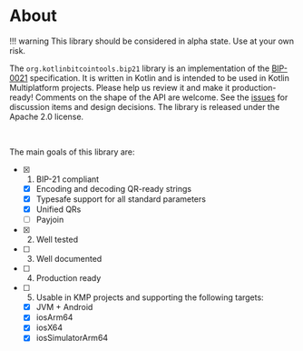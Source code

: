 # About

!!! warning
    This library should be considered in alpha state. Use at your own risk.

The `org.kotlinbitcointools.bip21` library is an implementation of the [BIP-0021] specification. It is written in Kotlin and is intended to be used in Kotlin Multiplatform projects. Please help us review it and make it production-ready! Comments on the shape of the API are welcome. See the [issues] for discussion items and design decisions. The library is released under the Apache 2.0 license.

<br>

The main goals of this library are:
       
  - [x] 1. BIP-21 compliant
    - [x] Encoding and decoding QR-ready strings
    - [x] Typesafe support for all standard parameters
    - [x] Unified QRs
    - [ ] Payjoin
  - [x] 2. Well tested
  - [ ] 3. Well documented
  - [ ] 4. Production ready
  - [ ] 5. Usable in KMP projects and supporting the following targets:
    - [x] JVM + Android
    - [x] iosArm64
    - [x] iosX64
    - [x] iosSimulatorArm64

[BIP-0021]: https://github.com/bitcoin/bips/blob/master/bip-0021.mediawiki
[issues]: https://github.com/kotlin-bitcoin-tools/bip21/issues
